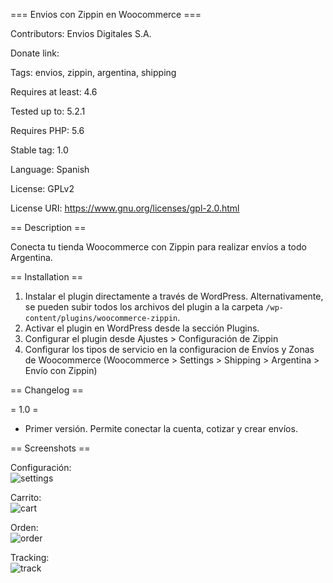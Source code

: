 === Envios con Zippin en Woocommerce ===

Contributors: Envios Digitales S.A.

Donate link: 

Tags: envios, zippin, argentina, shipping

Requires at least: 4.6

Tested up to: 5.2.1

Requires PHP: 5.6

Stable tag: 1.0

Language: Spanish

License: GPLv2

License URI: https://www.gnu.org/licenses/gpl-2.0.html

== Description ==

Conecta tu tienda Woocommerce con Zippin para realizar envíos a todo Argentina.

== Installation ==

1. Instalar el plugin directamente a través de WordPress. Alternativamente, se pueden subir todos los archivos del plugin a la carpeta `/wp-content/plugins/woocommerce-zippin`.
2. Activar el plugin en WordPress desde la sección Plugins.
3. Configurar el plugin desde Ajustes > Configuración de Zippin
4. Configurar los tipos de servicio en la configuracion de Envíos y Zonas de Woocommerce (Woocommerce > Settings > Shipping > Argentina > Envío con Zippin)

== Changelog ==

= 1.0 =
* Primer versión. Permite conectar la cuenta, cotizar y crear envíos.

== Screenshots ==

Configuración:  
![settings](https://zippin-ar.s3.amazonaws.com/help_assets/kzCiQyeFB2uCRcxncq3beOFr5wqLjf9L3G4DWqbp.png)

Carrito:  
![cart](https://zippin-ar.s3.amazonaws.com/help_assets/vIsIgr5VsVKejiXhmZnC2z7TJcUixtHNn8n30nPl.png)

Orden:  
![order](https://zippin-ar.s3.amazonaws.com/help_assets/jChwGrciRtmNzEzDqNFq5sOVfG6ClkWDFlWeOHeB.png)

Tracking:  
![track](https://zippin-ar.s3.amazonaws.com/help_assets/g5OjpvwUHlvwjKkfc4HqAR2pB5QJTrLJytFjraTQ.png)


